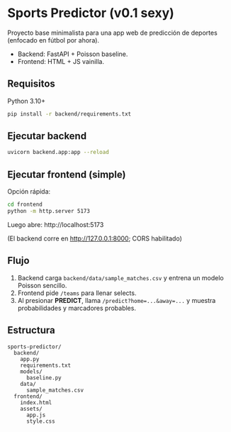 # Sports Predictor (v0.1 sexy)
Proyecto base minimalista para una app web de predicción de deportes (enfocado en fútbol por ahora).
- Backend: FastAPI + Poisson baseline.
- Frontend: HTML + JS vainilla.

## Requisitos
Python 3.10+

```bash
pip install -r backend/requirements.txt
```
## Ejecutar backend
```bash
uvicorn backend.app:app --reload
```

## Ejecutar frontend (simple)
Opción rápida:
```bash
cd frontend
python -m http.server 5173
```
Luego abre: http://localhost:5173

(El backend corre en http://127.0.0.1:8000; CORS habilitado)

## Flujo
1) Backend carga `backend/data/sample_matches.csv` y entrena un modelo Poisson sencillo.
2) Frontend pide `/teams` para llenar selects.
3) Al presionar **PREDICT**, llama `/predict?home=...&away=...` y muestra probabilidades y marcadores probables.

## Estructura
```
sports-predictor/
  backend/
    app.py
    requirements.txt
    models/
      baseline.py
    data/
      sample_matches.csv
  frontend/
    index.html
    assets/
      app.js
      style.css
```
